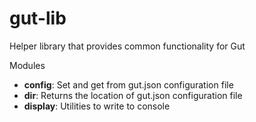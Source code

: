 # gut-lib

Helper library that provides common functionality for Gut

Modules

- __config__: Set and get from gut.json configuration file
- __dir__: Returns the location of gut.json configuration file
- __display__: Utilities to write to console
